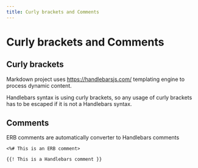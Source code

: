 ```yaml
---
title: Curly brackets and Comments
---
```


# Curly brackets and Comments

## Curly brackets

Markdown project uses <https://handlebarsjs.com/> templating engine to process dynamic content. 

Handlebars syntax is using curly brackets, so any usage of curly brackets has to be escaped if it is not a Handlebars syntax.

## Comments

ERB comments are automatically converter to Handlebars comments

```
<%# This is an ERB comment>
```

```
{{! This is a Handlebars comment }}
```